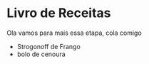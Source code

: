 # Livro de Receitas 

Ola vamos para mais essa etapa, cola comigo

- Strogonoff de Frango
- bolo de cenoura
